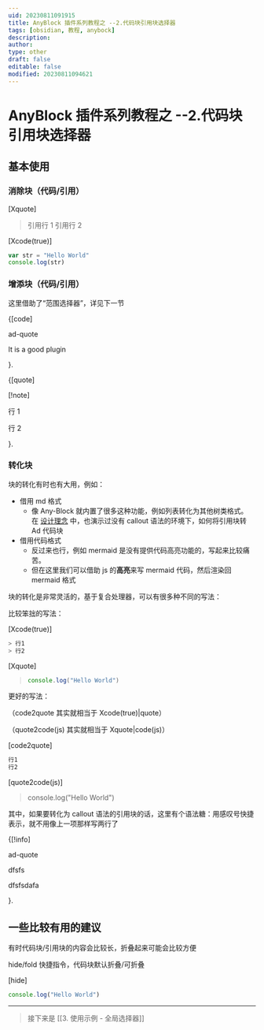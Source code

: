 ```yaml
---
uid: 20230811091915
title: AnyBlock 插件系列教程之 --2.代码块引用块选择器
tags: [obsidian, 教程, anybock]
description: 
author: 
type: other
draft: false
editable: false
modified: 20230811094621
---
```


# AnyBlock 插件系列教程之 --2.代码块引用块选择器

## 基本使用

### 消除块（代码/引用）

[Xquote]

> 引用行 1
> 引用行 2

[Xcode(true)]

```js
var str = "Hello World"
console.log(str)
```

### 增添块（代码/引用）

这里借助了“范围选择器”，详见下一节

{[code]

ad-quote

It is a good plugin

}.

{[quote]

[!note]

行 1

行 2

}.

### 转化块

块的转化有时也有大用，例如：

- 借用 md 格式
	- 像 Any-Block 就内置了很多这种功能，例如列表转化为其他树类格式。
	  在 [设计理念](5.%20插件设计理念.md) 中，也演示过没有 callout 语法的环境下，如何将引用块转 Ad 代码块
- 借用代码格式
	- 反过来也行，例如 mermaid 是没有提供代码高亮功能的，写起来比较痛苦。
	- 但在这里我们可以借助 js 的**高亮**来写 mermaid 代码，然后渲染回 mermaid 格式

块的转化是非常灵活的，基于复合处理器，可以有很多种不同的写法：

比较笨拙的写法：

[Xcode(true)]

```js
> 行1
> 行2
```

[Xquote]

> ```js
> console.log("Hello World")
> ```

更好的写法：

（code2quote 其实就相当于 Xcode(true)|quote）

（quote2code(js) 其实就相当于 Xquote|code(js)）

[code2quote]

```js
行1
行2
```

[quote2code(js)]

> console.log("Hello World")

其中，如果要转化为 callout 语法的引用块的话，这里有个语法糖：用感叹号快捷表示，就不用像上一项那样写两行了

{[!info]

ad-quote

dfsfs

dfsfsdafa

}.

## 一些比较有用的建议

有时代码块/引用块的内容会比较长，折叠起来可能会比较方便

hide/fold 快捷指令，代码块默认折叠/可折叠

[hide]

```js
console.log("Hello World")
```


---

> 接下来是 [[3. 使用示例 - 全局选择器]]